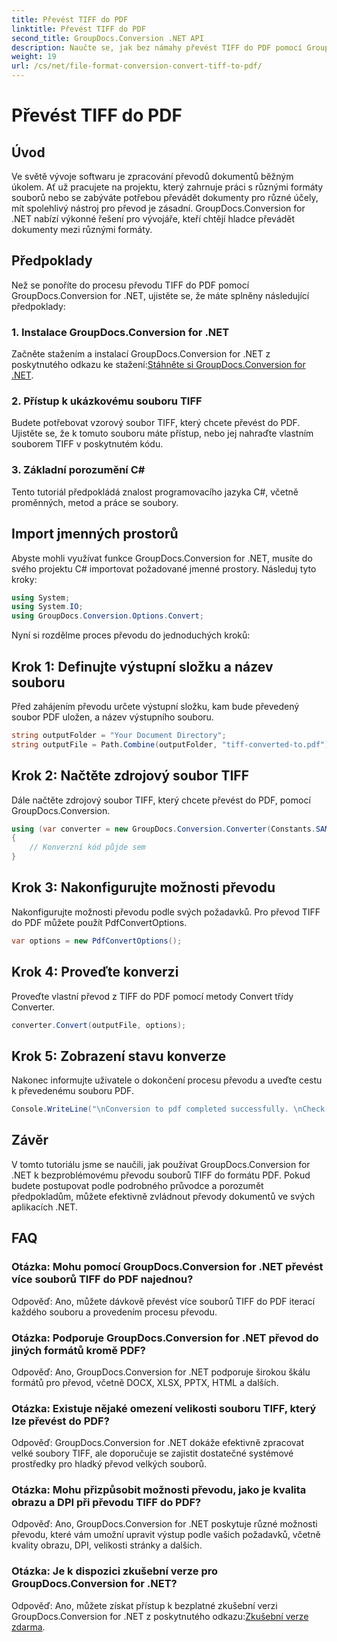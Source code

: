```yaml
---
title: Převést TIFF do PDF
linktitle: Převést TIFF do PDF
second_title: GroupDocs.Conversion .NET API
description: Naučte se, jak bez námahy převést TIFF do PDF pomocí GroupDocs.Conversion for .NET. Jednoduché, efektivní a bezproblémové řešení převodu dokumentů.
weight: 19
url: /cs/net/file-format-conversion-convert-tiff-to-pdf/
---
```


# Převést TIFF do PDF

## Úvod

Ve světě vývoje softwaru je zpracování převodů dokumentů běžným úkolem. Ať už pracujete na projektu, který zahrnuje práci s různými formáty souborů nebo se zabýváte potřebou převádět dokumenty pro různé účely, mít spolehlivý nástroj pro převod je zásadní. GroupDocs.Conversion for .NET nabízí výkonné řešení pro vývojáře, kteří chtějí hladce převádět dokumenty mezi různými formáty.

## Předpoklady

Než se ponoříte do procesu převodu TIFF do PDF pomocí GroupDocs.Conversion for .NET, ujistěte se, že máte splněny následující předpoklady:

### 1. Instalace GroupDocs.Conversion for .NET
 Začněte stažením a instalací GroupDocs.Conversion for .NET z poskytnutého odkazu ke stažení:[Stáhněte si GroupDocs.Conversion for .NET](https://releases.groupdocs.com/conversion/net/).

### 2. Přístup k ukázkovému souboru TIFF
Budete potřebovat vzorový soubor TIFF, který chcete převést do PDF. Ujistěte se, že k tomuto souboru máte přístup, nebo jej nahraďte vlastním souborem TIFF v poskytnutém kódu.

### 3. Základní porozumění C#
Tento tutoriál předpokládá znalost programovacího jazyka C#, včetně proměnných, metod a práce se soubory.

## Import jmenných prostorů

Abyste mohli využívat funkce GroupDocs.Conversion for .NET, musíte do svého projektu C# importovat požadované jmenné prostory. Následuj tyto kroky:

```csharp
using System;
using System.IO;
using GroupDocs.Conversion.Options.Convert;
```

Nyní si rozdělme proces převodu do jednoduchých kroků:

## Krok 1: Definujte výstupní složku a název souboru

Před zahájením převodu určete výstupní složku, kam bude převedený soubor PDF uložen, a název výstupního souboru.

```csharp
string outputFolder = "Your Document Directory";
string outputFile = Path.Combine(outputFolder, "tiff-converted-to.pdf");
```

## Krok 2: Načtěte zdrojový soubor TIFF

Dále načtěte zdrojový soubor TIFF, který chcete převést do PDF, pomocí GroupDocs.Conversion.

```csharp
using (var converter = new GroupDocs.Conversion.Converter(Constants.SAMPLE_TIFF))
{
    // Konverzní kód půjde sem
}
```

## Krok 3: Nakonfigurujte možnosti převodu

Nakonfigurujte možnosti převodu podle svých požadavků. Pro převod TIFF do PDF můžete použít PdfConvertOptions.

```csharp
var options = new PdfConvertOptions();
```

## Krok 4: Proveďte konverzi

Proveďte vlastní převod z TIFF do PDF pomocí metody Convert třídy Converter.

```csharp
converter.Convert(outputFile, options);
```

## Krok 5: Zobrazení stavu konverze

Nakonec informujte uživatele o dokončení procesu převodu a uveďte cestu k převedenému souboru PDF.

```csharp
Console.WriteLine("\nConversion to pdf completed successfully. \nCheck output in {0}", outputFolder);
```

## Závěr

V tomto tutoriálu jsme se naučili, jak používat GroupDocs.Conversion for .NET k bezproblémovému převodu souborů TIFF do formátu PDF. Pokud budete postupovat podle podrobného průvodce a porozumět předpokladům, můžete efektivně zvládnout převody dokumentů ve svých aplikacích .NET.

## FAQ

### Otázka: Mohu pomocí GroupDocs.Conversion for .NET převést více souborů TIFF do PDF najednou?

Odpověď: Ano, můžete dávkově převést více souborů TIFF do PDF iterací každého souboru a provedením procesu převodu.

### Otázka: Podporuje GroupDocs.Conversion for .NET převod do jiných formátů kromě PDF?

Odpověď: Ano, GroupDocs.Conversion for .NET podporuje širokou škálu formátů pro převod, včetně DOCX, XLSX, PPTX, HTML a dalších.

### Otázka: Existuje nějaké omezení velikosti souboru TIFF, který lze převést do PDF?

Odpověď: GroupDocs.Conversion for .NET dokáže efektivně zpracovat velké soubory TIFF, ale doporučuje se zajistit dostatečné systémové prostředky pro hladký převod velkých souborů.

### Otázka: Mohu přizpůsobit možnosti převodu, jako je kvalita obrazu a DPI při převodu TIFF do PDF?

Odpověď: Ano, GroupDocs.Conversion for .NET poskytuje různé možnosti převodu, které vám umožní upravit výstup podle vašich požadavků, včetně kvality obrazu, DPI, velikosti stránky a dalších.

### Otázka: Je k dispozici zkušební verze pro GroupDocs.Conversion for .NET?

 Odpověď: Ano, můžete získat přístup k bezplatné zkušební verzi GroupDocs.Conversion for .NET z poskytnutého odkazu:[Zkušební verze zdarma](https://releases.groupdocs.com/).